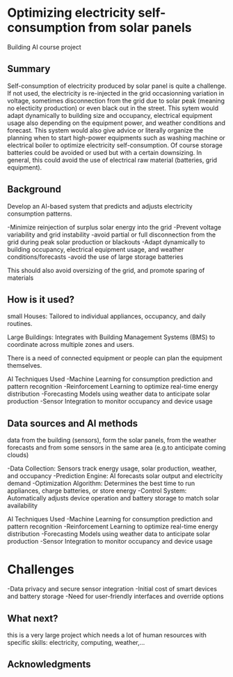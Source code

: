 # Optimizing electricity self-consumption from solar panels

Building AI course project

## Summary

Self-consumption of electricity produced by solar panel is quite a challenge. If not used, the electricity is re-injected in the grid occasionning variation in voltage, sometimes disconnection from the grid due to solar peak (meaning no electicity production) or even black out in the street. This sytem would adapt dynamically to building size and occupancy, electrical equipment usage also depending on the equipment power, and weather conditions and forecast. This system would also give advice or literally organize the planning when to start high-power equipments such as washing machine or electrical boiler to optimize electricity self-consumption. Of course storage batteries could be avoided or used but with a certain downsizing. In general, this could avoid the use of electrical raw material (batteries, grid equipment).


## Background

Develop an AI-based system that predicts and adjusts electricity consumption patterns.

-Minimize reinjection of surplus solar energy into the grid
-Prevent voltage variability and grid instability
-avoid partial or full disconnection from the grid during peak solar production or blackouts
-Adapt dynamically to building occupancy, electrical equipment usage, and weather conditions/forecasts
-avoid the use of large storage batteries

This should also avoid oversizing of the grid, and promote sparing of materials

## How is it used?
small Houses: Tailored to individual appliances, occupancy, and daily routines.

Large Buildings: Integrates with Building Management Systems (BMS) to coordinate across multiple zones and users.

There is a need of connected equipment or people can plan the equipment themselves.

AI Techniques Used
-Machine Learning for consumption prediction and pattern recognition
-Reinforcement Learning to optimize real-time energy distribution 
-Forecasting Models using weather data to anticipate solar production
-Sensor Integration to monitor occupancy and device usage


## Data sources and AI methods

data from the building (sensors), form the solar panels, from the weather forecasts and from some sensors in the same area (e.g.to anticipate coming clouds)

-Data Collection: Sensors track energy usage, solar production, weather, and occupancy
-Prediction Engine: AI forecasts solar output and electricity demand
-Optimization Algorithm: Determines the best time to run appliances, charge batteries, or store energy
-Control System: Automatically adjusts device operation and battery storage to match solar availability

AI Techniques Used
-Machine Learning for consumption prediction and pattern recognition
-Reinforcement Learning to optimize real-time energy distribution
-Forecasting Models using weather data to anticipate solar production
-Sensor Integration to monitor occupancy and device usage


# Challenges
-Data privacy and secure sensor integration
-Initial cost of smart devices and battery storage
-Need for user-friendly interfaces and override options


## What next?

this is a very large project which needs a lot of human resources with specific skills: electricity, computing, weather,...


## Acknowledgments


